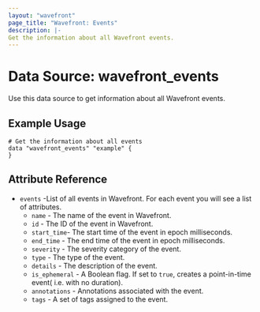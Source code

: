 ```yaml
---
layout: "wavefront"
page_title: "Wavefront: Events"
description: |-
Get the information about all Wavefront events.
---
```


# Data Source: wavefront_events

Use this data source to get information about all Wavefront events.

## Example Usage

```hcl
# Get the information about all events
data "wavefront_events" "example" {
}
```

## Attribute Reference

* `events` -List of all events in Wavefront. For each event you will see a list of attributes.
  * `name` - The name of the event in Wavefront.
  * `id` - The ID of the event in Wavefront.
  * `start_time`- The start time of the event in epoch milliseconds.
  * `end_time` - The end time of the event in epoch milliseconds.
  * `severity` - The severity category of the event.
  * `type` - The type of the event.
  * `details` - The description of the event.
  * `is_ephemeral` - A Boolean flag. If set to `true`, creates a point-in-time event( i.e. with no duration).
  * `annotations` - Annotations associated with the event.
  * `tags` - A set of tags assigned to the event.

